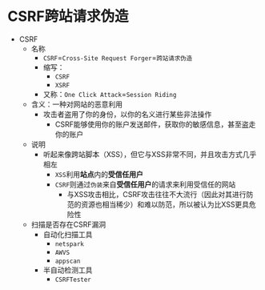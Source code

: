 # CSRF跨站请求伪造

* CSRF
  * 名称
    * `CSRF`=`Cross-Site Request Forger`=`跨站请求伪造`
    * 缩写：
      * `CSRF`
      * `XSRF`
    * 又称：`One Click Attack`=`Session Riding`
  * 含义：一种对网站的恶意利用
    * 攻击者盗用了你的身份，以你的名义进行某些非法操作
      * CSRF能够使用你的账户发送邮件，获取你的敏感信息，甚至盗走你的账户
  * 说明
    * 听起来像跨站脚本（XSS），但它与XSS非常不同，并且攻击方式几乎相左
      * `XSS`利用**站点**内的**受信任用户**
      * `CSRF`则通过`伪装`来自**受信任用户**的请求来利用受信任的网站
        * 与XSS攻击相比，CSRF攻击往往不大流行（因此对其进行防范的资源也相当稀少）和难以防范，所以被认为比XSS更具危险性
  * 扫描是否存在CSRF漏洞
    * 自动化扫描工具
      * `netspark`
      * `AWVS`
      * `appscan`
    * 半自动检测工具
      * `CSRFTester`

